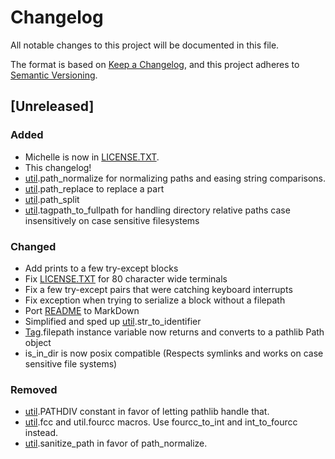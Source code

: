 # Changelog
All notable changes to this project will be documented in this file.

The format is based on [Keep a Changelog](https://keepachangelog.com/en/1.0.0/),
and this project adheres to [Semantic Versioning](https://semver.org/spec/v2.0.0.html).

## [Unreleased]
### Added
 - Michelle is now in [LICENSE.TXT](LICENSE.TXT).
 - This changelog!
 - [util](util.py).path_normalize for normalizing paths and easing string comparisons.
 - [util](util.py).path_replace to replace a part
 - [util](util.py).path_split
 - [util](util.py).tagpath_to_fullpath for handling directory relative paths case insensitively on case sensitive filesystems

### Changed
 - Add prints to a few try-except blocks
 - Fix [LICENSE.TXT](LICENSE.TXT) for 80 character wide terminals
 - Fix a few try-except pairs that were catching keyboard interrupts
 - Fix exception when trying to serialize a block without a filepath
 - Port [README](README.MD) to MarkDown
 - Simplified and sped up [util](util.py).str_to_identifier
 - [Tag](tag.py).filepath instance variable now returns and converts to a pathlib Path object
 - is_in_dir is now posix compatible (Respects symlinks and works on case sensitive file systems)

### Removed
 - [util](util.py).PATHDIV constant in favor of letting pathlib handle that.
 - [util](util.py).fcc and util.fourcc macros. Use fourcc_to_int and int_to_fourcc instead.
 - [util](util.py).sanitize_path in favor of path_normalize.

